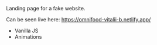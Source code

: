 Landing page for a fake website.

Can be seen live here: https://omnifood-vitalii-b.netlify.app/

- Vanilla JS
- Animations

